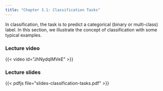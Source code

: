 ```yaml
---
title: "Chapter 3.1: Classification Tasks"
---
```

In classification, the task is to predict a categorical (binary or multi-class) label. In this section, we illustrate the concept of classification with some typical examples.

<!--more-->
### Lecture video

{{< video id="JhNydqlMVeE" >}}

### Lecture slides

{{< pdfjs file="slides-classification-tasks.pdf" >}}
